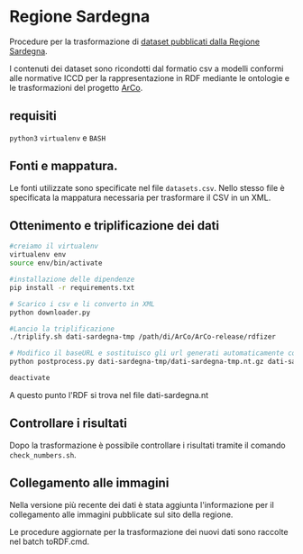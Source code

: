 
# Regione Sardegna

Procedure per la trasformazione di [dataset pubblicati dalla Regione Sardegna](http://opendata.regione.sardegna.it/).

I contenuti dei dataset sono ricondotti dal formatio csv a modelli conformi alle normative ICCD per la rappresentazione in RDF mediante le ontologie e le trasformazioni del progetto [ArCo](https://github.com/ICCD-MiBACT/ArCo).

## requisiti

`python3` `virtualenv` e `BASH`

## Fonti e mappatura.

Le fonti utilizzate sono specificate nel file `datasets.csv`. Nello stesso file è specificata la mappatura necessaria per trasformare il CSV in un XML.

## Ottenimento e triplificazione dei dati

```BASH
#creiamo il virtualenv
virtualenv env
source env/bin/activate

#installazione delle dipendenze
pip install -r requirements.txt

# Scarico i csv e li converto in XML
python downloader.py

#Lancio la triplificazione
./triplify.sh dati-sardegna-tmp /path/di/ArCo/ArCo-release/rdfizer

# Modifico il baseURL e sostituisco gli url generati automaticamente con quelli originali
python postprocess.py dati-sardegna-tmp/dati-sardegna-tmp.nt.gz dati-sardegna.nt

deactivate
```

A questo punto l'RDF si trova nel file dati-sardegna.nt

## Controllare i risultati

Dopo la trasformazione è possibile controllare i risultati tramite il comando `check_numbers.sh`.

## Collegamento alle immagini

Nella versione più recente dei dati è stata aggiunta l'informazione per il collegamento alle immagini pubblicate sul sito della regione.

Le procedure aggiornate per la trasformazione dei nuovi dati sono raccolte nel batch toRDF.cmd.
